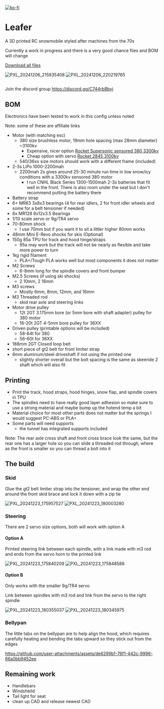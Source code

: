 [![ko-fi](https://ko-fi.com/img/githubbutton_sm.svg)](https://ko-fi.com/Y8Y718VEOP)

# Leafer

 A 3D printed RC snowmobile styled after machines from the 70s

Currently a work in progress and there is a very good chance files and BOM will change

[Download all files](https://github.com/KieranL/leafer/archive/refs/heads/main.zip)

![PXL_20241206_215935408](https://github.com/user-attachments/assets/bb789e8b-1dca-483b-8c07-043e192e1087)
![PXL_20241206_220219765](https://github.com/user-attachments/assets/a0b37f3f-0062-4779-826e-ac0373ebff43)


##

Join the discord group https://discord.gg/C744rbBbvj

## BOM 

Electronics have been tested to work in this config unless noted

Note: some of these are affiliate links

- Motor (with matching esc)
  - 380 size brushless motor, 19mm hole spacing (max 28mm diameter) ~3100kv
    - Expensive, nicer option [Rocket Supersonic sensored 380 3300kv](https://s.click.aliexpress.com/e/_DdVOuNJ)
    - Cheap option with servo [Rocket 2845 3100kv](https://www.aliexpress.com/item/1005001562382697.html)
  - 540/36xx size motors should work with a different frame (included)
- 2-3s LiPo 1000-2200mah
  - 2200mah 2s gives around 25-30 minute run time in low snow/icy conditions with a 3300kv sensored 380 motor 
    - I run CNHL Black Series 1300-1500mah 2-3s batteries that fit well in the front. There is also room under the seat but I don't recommend putting the battery there
- Battery strap
- 6+ MR83 3x8x3 bearings (4 for rear idlers, 2 for front idler wheels and some for a belt tensioner if needed)    
- 8x MR128 8x12x3.5 Bearings
- 1/10 scale servo or 9g/TR4 servo
- 70-80mm shock
  - I use 70mm but if you want it to sit a littler higher 80mm works
- 48mm Mini E-Revo shocks for skis (Optional)
- 150g 85a TPU for track and hood hinge/straps
  - 95a may work but the track will not be nearly as flexible and take more power to turn
- 1kg rigid filament
  - PLA+/Tough PLA works well but most components it does not matter
- M2 Screws
  - 6-8mm long for the spindle covers and front bumper
- M2.5 Screws (if using ski shocks)
  -  2 10mm, 2 16mm
- M3 screws
  - Mostly 6mm, 8mm, 12mm, and 16mm
- M3 Threaded rod
  - skid rear axle and steering links
- Motor drive pulley
  - 12t 2GT 3.175mm bore (or 5mm bore with shaft adapter) pulley for 380 motor
  - 16-20t 2GT 4-5mm bore pulley for 36XX
- Driven pulley (printable options will be included)
  - 58-64t for 380
  - 56-60t for 36XX
- 188mm 2GT Closed loop belt
- short piece of gt2 belt for front limiter strap
- 8mm aluminum/steel driveshaft if not using the printed one
  - slightly shorter overall but the bolt spacing is the same as skeeride 2 shaft which will also fit

## Printing

- Print the track, hood straps, hood hinges, snow flap, and spindle covers in TPU
- The spindles need to have really good layer adhesion so make sure to use a strong material and maybe bump up the hotend temp a bit
- Material choice for most other parts does not matter but the springs I would suggest PC-ABS or PLA+
- Some parts will need supports
  - the tunnel has integrated supports included

Note: The rear axle cross shaft and front cross brace look the same, but the rear one has a larger hole so you can slide a threaded rod through, where as the front is smaller so you can thread a bolt into it

## The build

### Skid

Glue the gt2 belt limiter strap into the tensioner, and wrap the other end around the front skid brace and lock it down with a zip tie

![PXL_20241223_175957527](https://github.com/user-attachments/assets/99850070-65d1-4aec-a939-e34f1e5f7539)
![PXL_20241223_180003280](https://github.com/user-attachments/assets/6b03c6c3-afd8-4b56-a8d1-8a88836e8a91)

### Steering

There are 2 servo size options, both will work with option A

#### Option A

Printed steering link between each spindle, with a link made with m3 rod and ends from the servo horn to the printed link

![PXL_20241223_175840209](https://github.com/user-attachments/assets/adfa3e9c-3db2-49a9-887d-46188f749122)
![PXL_20241223_175848588](https://github.com/user-attachments/assets/edec7c17-9feb-42ed-aeb9-10a6b9ed398e)

#### Option B 

Only works with the smaller 9g/TR4 servo

Link between spindles with m3 rod and link from the servo to the right spindle

![PXL_20241223_180355037](https://github.com/user-attachments/assets/cfa1ff2d-653f-4696-b7fa-20e2778d969c)
![PXL_20241223_180345975](https://github.com/user-attachments/assets/7c215921-1879-4ea2-8750-dd8d424733ac)

### Bellypan

The little tabs on the bellypan are to help align the hood, which requires carefully heating and bending the tabs upward so they stick out from the edges

https://github.com/user-attachments/assets/de6299b1-76f1-442c-9996-66a0bb9452ee


## Remaining work

- Handlebars
- Windsheild
- Tail light for seat
- clean up CAD and release newest CAD

